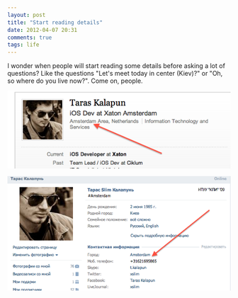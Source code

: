 ```yaml
---
layout: post
title: "Start reading details"
date: 2012-04-07 20:31
comments: true
tags: life
---
```


I wonder when people will start reading some details before asking a lot of questions?
Like the questions "Let's meet today in center (Kiev)?" or "Oh, so where do you live now?". Come on, people.

![](/images/2012-04-07/1.png)

<!-- more -->

![](/images/2012-04-07/2.png)